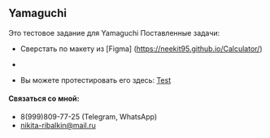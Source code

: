 ## Yamaguchi 

Это тестовое задание для Yamaguchi
Поставленные задачи:
- Сверстать по макету из [Figma] (https://neekit95.github.io/Calculator/)
- 


- Вы можете протестировать его здесь: [Test](https://neekit95.github.io/Yamaguchi_test1/)
  
 #### Связаться со мной:
 - 8(999)809-77-25  (Telegram, WhatsApp)
 - nikita-ribalkin@mail.ru
